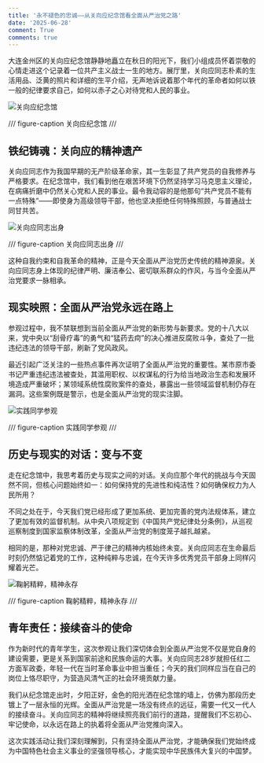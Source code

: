 ```yaml
---
title: '永不褪色的忠诚——从关向应纪念馆看全面从严治党之路'
date: '2025-06-28'
comment: True
comments: true
---
```


大连金州区的关向应纪念馆静静地矗立在秋日的阳光下，我们小组成员怀着崇敬的心情走进这个记录着一位共产主义战士一生的地方。展厅里，关向应同志朴素的生活用品、泛黄的照片和详细的生平介绍，无声地诉说着那个年代的革命者如何以铁一般的纪律要求自己，如何以赤子之心对待党和人民的事业。

![关向应纪念馆](https://alivender-assets.oss-cn-beijing.aliyuncs.com/alivenderwww_github_io/asstes/blogs/Shehuishijian/IMG20250222134656.jpg)

/// figure-caption
关向应纪念馆
///

## 铁纪铸魂：关向应的精神遗产

关向应同志作为我国早期的无产阶级革命家，其一生彰显了共产党员的自我修养与严格要求。在纪念馆中，我们看到他在艰苦环境下仍然坚持学习马克思主义理论，在病痛折磨中仍然关心党和人民的事业。最令我动容的是他那句“共产党员不能有一点特殊”——即使身为高级领导干部，他也坚决拒绝任何特殊照顾，与普通战士同甘共苦。

![关向应同志出身](https://alivender-assets.oss-cn-beijing.aliyuncs.com/alivenderwww_github_io/asstes/blogs/Shehuishijian/IMG20250222135604.jpg)

/// figure-caption
关向应同志出身
///

这种自我约束和自我革命的精神，正是今天全面从严治党历史传统的精神源泉。关向应同志身上体现的纪律严明、廉洁奉公、密切联系群众的作风，与当今全面从严治党要求一脉相承。

## 现实映照：全面从严治党永远在路上

参观过程中，我不禁联想到当前全面从严治党的新形势与新要求。党的十八大以来，党中央以“刮骨疗毒”的勇气和“猛药去疴”的决心推进反腐败斗争，查处了一批违纪违法的领导干部，刷新了党风政风。

最近引起广泛关注的一些热点事件再次证明了全面从严治党的重要性。某市原市委书记严重违纪违法被查处，其滥用职权、以权谋私的行为给当地政治生态和发展环境造成严重破坏；某领域系统性腐败案件的查处，暴露出一些领域监督机制仍存在漏洞。这些案例既是警示，也是全面从严治党的现实注脚。

![实践同学参观](https://alivender-assets.oss-cn-beijing.aliyuncs.com/alivenderwww_github_io/asstes/blogs/Shehuishijian/IMG20250222140047.jpg)

/// figure-caption
实践同学参观
///

## 历史与现实的对话：变与不变

走在纪念馆中，我思考着历史与现实之间的对话。关向应那个年代的挑战与今天固然不同，但核心问题始终如一：如何保持党的先进性和纯洁性？如何确保权力为人民所用？

不同之处在于，今天我们党已经形成了更加系统、更加完善的党内法规体系，建立了更加有效的监督机制。从中央八项规定到《中国共产党纪律处分条例》，从巡视巡察制度到国家监察体制改革，全面从严治党的制度笼子越扎越紧。

相同的是，那种对党忠诚、严于律己的精神内核始终未变。关向应同志在生命最后时刻仍然惦记着党的工作，这种纯粹与忠诚，在今天许多优秀党员干部身上同样闪耀着光芒。

![鞠躬精粹，精神永存](https://alivender-assets.oss-cn-beijing.aliyuncs.com/alivenderwww_github_io/asstes/blogs/Shehuishijian/IMG20250222140856.jpg)

/// figure-caption
鞠躬精粹，精神永存
///

## 青年责任：接续奋斗的使命
作为新时代的青年学生，这次参观让我们深切体会到全面从严治党不仅是党自身的建设需要，更是关系到国家前途和民族命运的大事。关向应同志28岁就担任红二方面军政委，年轻一代在当时革命事业中担当重任；今天的我们同样应当在自己的岗位上恪尽职守，为营造风清气正的社会环境贡献力量。

我们从纪念馆走出时，夕阳正好，金色的阳光洒在纪念馆的墙上，仿佛为那段历史镀上了一层永恒的光辉。全面从严治党是一场没有终点的远征，需要一代又一代人的接续奋斗。关向应同志的精神将继续照亮我们前行的道路，提醒我们不忘初心、牢记使命，以永远在路上的执着将全面从严治党推向深入。

这次实践活动让我们深刻理解到，只有坚持全面从严治党，才能确保我们党始终成为中国特色社会主义事业的坚强领导核心，才能实现中华民族伟大复兴的中国梦。